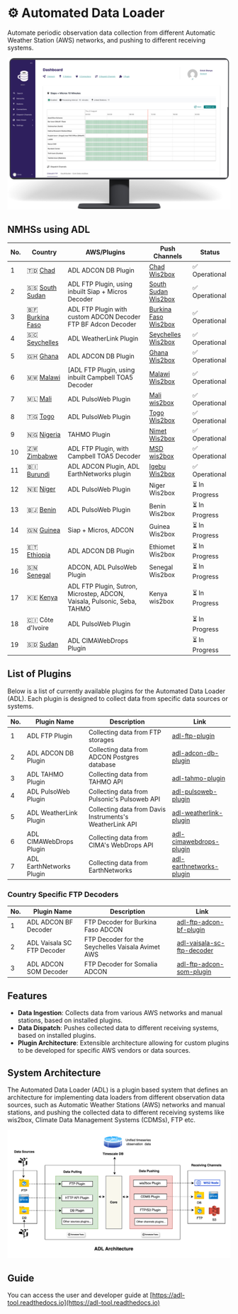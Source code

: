 # ⚙ Automated Data Loader

Automate periodic observation data collection from different Automatic Weather Station (AWS) networks, and pushing to
different receiving systems.

![ADL Dashboard](docs/_static/images/adl-dashboard.png)

## NMHSs using ADL

| No. | Country                                             | AWS/Plugins                                                              | Push Channels                                               | Status        |
|-----|-----------------------------------------------------|--------------------------------------------------------------------------|-------------------------------------------------------------|---------------|
| 1   | 🇹🇩 [Chad](https://www.meteotchad.org)             | ADL ADCON DB Plugin                                                      | [Chad Wis2box](https://wis2.meteotchad.org/)                | ✅ Operational |
| 2   | 🇸🇸 [South Sudan](http://meteosouthsudan.com.ss)   | ADL FTP Plugin, using inbuilt Siap + Micros Decoder                      | [South Sudan Wis2box](https://wis2.meteosouthsudan.com.ss/) | ✅ Operational |
| 3   | 🇧🇫 [Burkina Faso](https://meteosouthsudan.com.ss) | ADL FTP Plugin with custom ADCON Decoder FTP BF Adcon Decoder            | [Burkina Faso Wis2box](https://wis2.meteoburkina.bf/)       | ✅ Operational |
| 4   | 🇸🇨 [Seychelles](https://www.meteo.sc)             | ADL WeatherLink Plugin                                                   | [Seychelles Wis2box](https://wis2.meteo.sc)                 | ✅ Operational |
| 5   | 🇬🇭 [Ghana](https://www.meteo.gov.gh)              | ADL ADCON DB Plugin                                                      | [Ghana Wis2box](https://wis2.meteo.gov.gh)                  | ✅ Operational |
| 6   | 🇲🇼 [Malawi](https://www.metmalawi.gov.mw)         | [ADL FTP Plugin, using inbuilt Campbell TOA5 Decoder                     | [Malawi Wis2box](https://wis2.metmalawi.gov.mw)             | ✅ Operational |
| 7   | 🇲🇱 [Mali](https://malimeteo.ml)                   | ADL PulsoWeb Plugin                                                      | [Mali wis2box](http://wis2.malimeteo.ml)                    | ✅ Operational |  |
| 8   | 🇹🇬 [Togo](https://www.anamet-togo.com)            | ADL PulsoWeb Plugin                                                      | [Togo Wis2box](https://wis2.anamet-togo.com)                | ✅ Operational |
| 9   | 🇳🇬 [Nigeria](https://www.nimet.gov.ng)            | TAHMO Plugin                                                             | [Nimet Wis2box](https://wis2.nimet.gov.ng)                  | ✅ Operational |
| 10  | 🇿🇼 [Zimbabwe](https://www.weatherzw.org.zw)       | ADL FTP Plugin, with Campbell TOA5 Decoder                               | [MSD wis2box](https://wis2.weatherzw.org.zw)                | ✅ Operational |
| 11  | 🇧🇮 [Burundi](https://www.igebu.bi)                | ADL ADCON Plugin, ADL EarthNetworks plugin                               | [Igebu Wis2box](https://wis2.igebu.bi)                      | ✅ Operational |     |                                                     |                                                                          |                                                             |               |
| 12  | 🇳🇪 [Niger](https://www.niger-meteo.ne)            | ADL PulsoWeb Plugin                                                      | Niger Wis2box                                               | ⏳ In Progress |
| 13  | 🇧🇯 [Benin](https://www.meteobenin.bj)             | ADL PulsoWeb Plugin                                                      | Benin Wis2box                                               | ⏳ In Progress |
| 14  | 🇬🇳 [Guinea](https://anmeteo.gov.gn)               | Siap + Micros, ADCON                                                     | Guinea Wis2box                                              | ⏳ In Progress |
| 15  | 🇪🇹 [Ethiopia](https://www.ethiomet.gov.et)        | ADL ADCON DB Plugin                                                      | Ethiomet Wis2box                                            | ⏳ In Progress |
| 16  | 🇸🇳 [Senegal](https://anacim.sn)                   | ADCON, ADL PulsoWeb Plugin                                               | Senegal Wis2box                                             | ⏳ In Progress |
| 17  | 🇰🇪 [Kenya](https://meteo.go.ke)                   | ADL FTP Plugin, Sutron, Microstep, ADCON, Vaisala, Pulsonic, Seba, TAHMO | Kenya wis2box                                               | ⏳ In Progress |
| 18  | 🇨🇮 Côte d'Ivoire                                  | ADL PulsoWeb Plugin                                                      |                                                             | ⏳ In Progress |
| 19  | 🇸🇩 [Sudan](https://meteosudan.sd)                 | ADL CIMAWebDrops Plugin                                                  |                                                             | ⏳ In Progress |

## List of Plugins

Below is a list of currently available plugins for the Automated Data Loader (ADL). Each plugin is designed to collect
data from specific data sources or systems.

| No. | Plugin Name              | Description                                              | Link                                                                                |
|-----|--------------------------|----------------------------------------------------------|-------------------------------------------------------------------------------------|
| 1   | ADL FTP Plugin           | Collecting data from FTP storages                        | [adl-ftp-plugin](https://github.com/wmo-raf/adl-ftp-plugin)                         |
| 2   | ADL ADCON DB Plugin      | Collecting data from ADCON Postgres database             | [adl-adcon-db-plugin](https://github.com/wmo-raf/adl-adcon-db-plugin)               |
| 3   | ADL TAHMO Plugin         | Collecting data from TAHMO API                           | [adl-tahmo-plugin](https://github.com/wmo-raf/adl-tahmo-plugin)                     |
| 4   | ADL PulsoWeb Plugin      | Collecting data from Pulsonic's Pulsoweb API             | [adl-pulsoweb-plugin](https://github.com/wmo-raf/adl-pulsoweb-plugin)               |
| 5   | ADL WeatherLink Plugin   | Collecting data from Davis Instruments's WeatherLink API | [adl-weatherlink-plugin](https://github.com/wmo-raf/adl-weatherlink-plugin)         |
| 6   | ADL CIMAWebDrops Plugin  | Collecting data from CIMA's WebDrops API                 | [adl-cimawebdrops-plugin](https://github.com/wmo-raf/adl-cimawebdrops-plugin)       |
| 7   | ADL EarthNetworks Plugin | Collecting data from EarthNetworks                       | [adl-earthnetworks-plugin](    https://github.com/wmo-raf/adl-earthnetworks-plugin) |

### Country Specific FTP Decoders

| No. | Plugin Name                | Description                                        | Link                                                                                       |
|:----|----------------------------|----------------------------------------------------|--------------------------------------------------------------------------------------------|
| 1   | ADL ADCON BF Decoder       | FTP Decoder for Burkina Faso ADCON                 | [adl-ftp-adcon-bf-plugin](https://github.com/anam-bf/adl-ftp-adcon-bf-plugin)              |
| 2   | ADL Vaisala SC FTP Decoder | FTP Decoder  for the Seychelles Vaisala Avimet AWS | [adl-vaisala-sc-ftp-decoder](https://github.com/seychelles-met/adl-vaisala-sc-ftp-decoder) |
| 3   | ADL ADCON SOM Decoder      | FTP Decoder for Somalia ADCON                      | [adl-ftp-adcon-som-plugin](https://github.com/wmo-raf/adl-ftp-adcon-som-plugin)            |

## Features

- **Data Ingestion**: Collects data from various AWS networks and manual stations, based on installed plugins.
- **Data Dispatch**: Pushes collected data to different receiving systems, based on installed plugins.
- **Plugin Architecture**: Extensible architecture allowing for custom plugins to be developed for specific AWS vendors
  or data sources.

## System Architecture

The Automated Data Loader (ADL) is a plugin based system that defines an architecture for implementing data loaders from
different observation data sources, such as Automatic Weather Stations (AWS) networks and manual stations, and pushing
the collected data to different receiving systems like wis2box, Climate Data Management Systems (CDMSs), FTP etc.

![ADL System Architecture](docs/_static/images/adl-system-architecture.png)

## Guide

You can access the user and developer guide at [https://adl-tool.readthedocs.io](https://adl-tool.readthedocs.io)